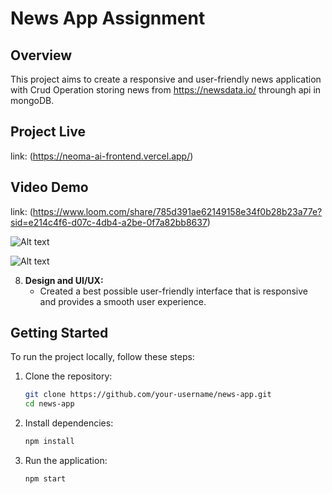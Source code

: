 # News App Assignment

## Overview
This project aims to create a responsive and user-friendly news application with Crud Operation storing news from https://newsdata.io/ throungh api in mongoDB.

## Project Live
link: (https://neoma-ai-frontend.vercel.app/)

## Video Demo
link: (https://www.loom.com/share/785d391ae62149158e34f0b28b23a77e?sid=e214c4f6-d07c-4db4-a2be-0f7a82bb8637)

![Alt text](https://githubpurpose.s3.ap-south-1.amazonaws.com/Screenshot%202023-12-26%20at%203.22.27%E2%80%AFPM.png?response-content-disposition=inline&X-Amz-Security-Token=IQoJb3JpZ2luX2VjEAMaCmFwLXNvdXRoLTEiSDBGAiEAi9YuexmpsDJruUSM6LjH%2BepCnSh%2FPaOctNjS59zoLtECIQDMjfsUBj4RArHUzRg51%2F8hDqY5tY%2FcCrx6OCkOUeqmESrtAgiM%2F%2F%2F%2F%2F%2F%2F%2F%2F%2F8BEAEaDDMyNjE2NDQ5NTYwNiIMJom7KYm6eWSfn4buKsECLCvd%2BP4GnIV0ehUfM5OuY7L7zdV0mnRIII2ykpARJVdXOMFetu5QEVYU%2FHqrpywMcSrSe5BhaBBjKid1PrCD4zkZjIOOdDkP4vrbtVJ8BqjfCWZM51JhG2A7%2FD82EYmoXcpyz0yRUCfAi6XLw4vqnHBSck1qe4Lv6zSK5oUO%2FIY9qW3A63txHHQElwK%2BhrrN0kStzSw18TXmCkDic3e5txSBhsEqRAY5nKDG%2FA3tuXSIRMUi6Q8Cr7SaE1OSxmgsjtR5MBGJ3aTt0hElUsUi1Igx9CvmTmxvjrx%2F7gCZTsZtFDmaKhuKhyJKR1hPx%2FJkPqvPioaAbtBNIVbt5VaoPRo9MGiInlwQ8aige%2BGmYqVDnq1jSv7Sm4EAG9ZnRwf1uzptsUiBMO4wImDYN0Swmlbcgc%2FmuwW5XBGzuuUX%2BzsbMKfNqqwGOrICT3DgCAVjUsfqILrdWR5avAdTAOxUMkdDFSRkEpiFxkeZSUaVAsbS4KjOzShpdv3mxdsgud%2Bd2F94AbkcXmtbd56Xl%2BYnEvLdNIRPyhJsdowFAu%2BZ0Lig6KuwdgFks11P0Wffzyy%2F9XCmXbHdET6rJqdaHmMN1KtyBGlGHffFEm7AefrEtd02Qm6qspsd8fNhlZwpYhoRUU6l9LJR%2F0SJA14lsA9XGy5MljYOU6lVvl75FGR7K2HtiIW%2BvJcgGVkq1%2BDLs0%2FTl%2Fj4GzgHVVLaIP3WPmY6e39GQwGzeL4pqNtgA3uU7hFWpyi8ACwKlQMOzX%2FjpkD9rQV0aoOqEQ68mgUvgqKe%2FqJ62L7xpb13CMDxJABWVAXRTBm%2BO4RPlKEhiR72PGc2B5%2FHBEUBzYU3KEYk&X-Amz-Algorithm=AWS4-HMAC-SHA256&X-Amz-Date=20231226T111844Z&X-Amz-SignedHeaders=host&X-Amz-Expires=300&X-Amz-Credential=ASIAUX4HLHT3P5NLQ35P%2F20231226%2Fap-south-1%2Fs3%2Faws4_request&X-Amz-Signature=7910c9dc190e209d293cb35b1251e4923e976949bd800f38bcbacae5680ac7b7)

![Alt text](https://githubpurpose.s3.ap-south-1.amazonaws.com/Screenshot%202023-12-26%20at%203.22.33%E2%80%AFPM%20%282%29.png?response-content-disposition=inline&X-Amz-Security-Token=IQoJb3JpZ2luX2VjEAMaCmFwLXNvdXRoLTEiSDBGAiEAi9YuexmpsDJruUSM6LjH%2BepCnSh%2FPaOctNjS59zoLtECIQDMjfsUBj4RArHUzRg51%2F8hDqY5tY%2FcCrx6OCkOUeqmESrtAgiM%2F%2F%2F%2F%2F%2F%2F%2F%2F%2F8BEAEaDDMyNjE2NDQ5NTYwNiIMJom7KYm6eWSfn4buKsECLCvd%2BP4GnIV0ehUfM5OuY7L7zdV0mnRIII2ykpARJVdXOMFetu5QEVYU%2FHqrpywMcSrSe5BhaBBjKid1PrCD4zkZjIOOdDkP4vrbtVJ8BqjfCWZM51JhG2A7%2FD82EYmoXcpyz0yRUCfAi6XLw4vqnHBSck1qe4Lv6zSK5oUO%2FIY9qW3A63txHHQElwK%2BhrrN0kStzSw18TXmCkDic3e5txSBhsEqRAY5nKDG%2FA3tuXSIRMUi6Q8Cr7SaE1OSxmgsjtR5MBGJ3aTt0hElUsUi1Igx9CvmTmxvjrx%2F7gCZTsZtFDmaKhuKhyJKR1hPx%2FJkPqvPioaAbtBNIVbt5VaoPRo9MGiInlwQ8aige%2BGmYqVDnq1jSv7Sm4EAG9ZnRwf1uzptsUiBMO4wImDYN0Swmlbcgc%2FmuwW5XBGzuuUX%2BzsbMKfNqqwGOrICT3DgCAVjUsfqILrdWR5avAdTAOxUMkdDFSRkEpiFxkeZSUaVAsbS4KjOzShpdv3mxdsgud%2Bd2F94AbkcXmtbd56Xl%2BYnEvLdNIRPyhJsdowFAu%2BZ0Lig6KuwdgFks11P0Wffzyy%2F9XCmXbHdET6rJqdaHmMN1KtyBGlGHffFEm7AefrEtd02Qm6qspsd8fNhlZwpYhoRUU6l9LJR%2F0SJA14lsA9XGy5MljYOU6lVvl75FGR7K2HtiIW%2BvJcgGVkq1%2BDLs0%2FTl%2Fj4GzgHVVLaIP3WPmY6e39GQwGzeL4pqNtgA3uU7hFWpyi8ACwKlQMOzX%2FjpkD9rQV0aoOqEQ68mgUvgqKe%2FqJ62L7xpb13CMDxJABWVAXRTBm%2BO4RPlKEhiR72PGc2B5%2FHBEUBzYU3KEYk&X-Amz-Algorithm=AWS4-HMAC-SHA256&X-Amz-Date=20231226T111940Z&X-Amz-SignedHeaders=host&X-Amz-Expires=300&X-Amz-Credential=ASIAUX4HLHT3P5NLQ35P%2F20231226%2Fap-south-1%2Fs3%2Faws4_request&X-Amz-Signature=a9d8c2e9e1cd13484f6f90b955d4309a69f7a420c2b5126787dfa2789010a75b)

8. **Design and UI/UX:**
   - Created a best possible user-friendly interface that is responsive and provides a smooth user experience.

## Getting Started
To run the project locally, follow these steps:

1. Clone the repository:

   ```bash
   git clone https://github.com/your-username/news-app.git
   cd news-app
2. Install dependencies:
    ```bash
    npm install

2. Run the application:
    ```bash
    npm start

